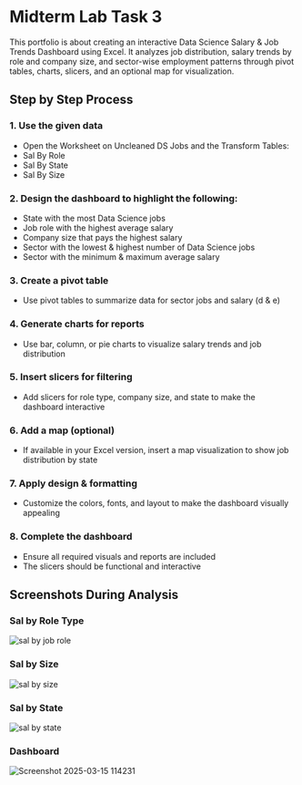 # Midterm Lab Task 3
This portfolio is about creating an interactive Data Science Salary & Job Trends Dashboard using Excel. It analyzes job distribution, salary trends by role and company size, and sector-wise employment patterns through pivot tables, charts, slicers, and an optional map for visualization.

## Step by Step Process

### 1. Use the given data
- Open the Worksheet on Uncleaned DS Jobs and the Transform Tables:
- Sal By Role
- Sal By State
- Sal By Size
  
### 2. Design the dashboard to highlight the following:
- State with the most Data Science jobs
- Job role with the highest average salary
- Company size that pays the highest salary
- Sector with the lowest & highest number of Data Science jobs
- Sector with the minimum & maximum average salary

### 3. Create a pivot table
- Use pivot tables to summarize data for sector jobs and salary (d & e)

### 4. Generate charts for reports
- Use bar, column, or pie charts to visualize salary trends and job distribution

### 5. Insert slicers for filtering
- Add slicers for role type, company size, and state to make the dashboard interactive

### 6. Add a map (optional)
- If available in your Excel version, insert a map visualization to show job distribution by state

### 7. Apply design & formatting
- Customize the colors, fonts, and layout to make the dashboard visually appealing

### 8. Complete the dashboard
- Ensure all required visuals and reports are included
- The slicers should be functional and interactive

## Screenshots During Analysis
### Sal by Role Type 
![sal by job role](https://github.com/user-attachments/assets/68767b84-bba2-4817-8d46-eccd4f526a74)

### Sal by Size
![sal by size](https://github.com/user-attachments/assets/4e4a8cdf-8062-4b69-886d-9889fa99262d)

### Sal by State
![sal by state](https://github.com/user-attachments/assets/c40362e0-6454-43c5-b2f2-8759e227d8fd)

### Dashboard
![Screenshot 2025-03-15 114231](https://github.com/user-attachments/assets/b97deda9-7efc-477c-9789-de8601e9b211)







